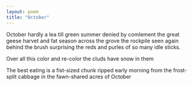 ```yaml
---
layout: poem
title: "October"
---
```


October
hardly a lea
till green
summer denied
by comlement
the great geese
harvet and fat season
across the grove
the rockpile seen again
behind the brush
surprising
the reds and purles
of so many idle sticks.

Over all this color and re-color
the cluds have snow in them

The best eating
is a fist-sized chunk
ripped early morning
from the frost-split cabbage
in the fawn-shared acres
of October
